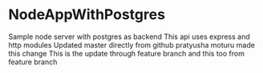 # NodeAppWithPostgres
Sample node server with postgres as backend
This api uses express and http modules
Updated master directly from github
pratyusha moturu made this change
This is the update through feature branch
and this too from feature branch
